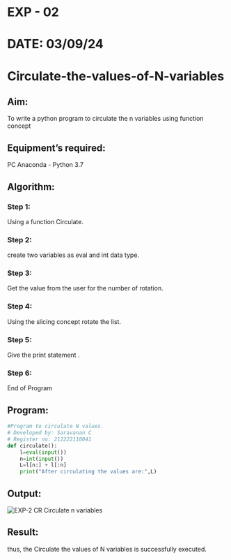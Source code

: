 # EXP - 02
# DATE: 03/09/24
# Circulate-the-values-of-N-variables
## Aim:
To write a python program to circulate the n variables using function concept
## Equipment’s required:
PC
Anaconda - Python 3.7
## Algorithm: 
### Step 1:
Using a function Circulate.
 
### Step 2:
create two variables as eval and int data type.

### Step 3: 
Get the value from the user for the number of rotation.
### Step 4: 
Using the slicing concept rotate the list.

### Step 5:
Give the print statement .

### Step 6:
End of Program 

## Program:
``` py
#Program to circulate N values.
# Developed by: Saravanan C
# Register no: 212222110041
def circulate():
    l=eval(input())
    n=int(input())
    L=l[n:] + l[:n]
    print("After circulating the values are:",L)


```

## Output:

![EXP-2 CR Circulate n variables](https://github.com/user-attachments/assets/36c19d46-f824-4646-8ad6-b7697416f895)

## Result:
thus, the Circulate the values of N variables is successfully executed.



